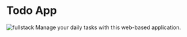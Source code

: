 # Todo App
![fullstack](https://github.com/user-attachments/assets/f9646dd9-1fa2-484b-bc97-f8f69814a00c)
Manage your daily tasks with this web-based application.
